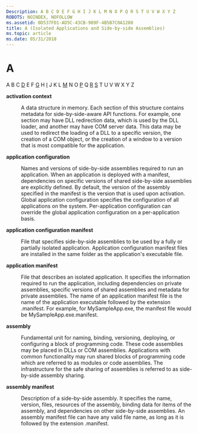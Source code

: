 ```yaml
---
Description: A B C D E F G H I J K L M N O P Q R S T U V W X Y Z
ROBOTS: NOINDEX, NOFOLLOW
ms.assetid: 0D537FD1-AD5C-43CB-989F-4B5B7C0A1208
title: A (Isolated Applications and Side-by-side Assemblies)
ms.topic: article
ms.date: 05/31/2018
---
```


# A

A B C [D](d-sbscs-gly.md) E F [G](g-sbscs-gly.md) H [I](i-sbscs-gly.md) J K L [M](m-sbscs-gly.md) N O [P](p-sbscs-gly.md) Q [R](r-sbscs-gly.md) [S](s-sbscs-gly.md) T U V W X Y Z

<dl> <dt>

<span id="_win32_activation_context_gly"></span><span id="_WIN32_ACTIVATION_CONTEXT_GLY"></span>**activation context**
</dt> <dd>

A data structure in memory. Each section of this structure contains metadata for side-by-side-aware API functions. For example, one section may have DLL redirection data, which is used by the DLL loader, and another may have COM server data. This data may be used to redirect the loading of a DLL to a specific version, the creation of a COM object, or the creation of a window to a version that is most compatible for the application.

</dd> <dt>

<span id="_win32_application_configuration_gly"></span><span id="_WIN32_APPLICATION_CONFIGURATION_GLY"></span>**application configuration**
</dt> <dd>

Names and versions of side-by-side assemblies required to run an application. When an application is deployed with a manifest, dependencies on specific versions of shared side-by-side assemblies are explicitly defined. By default, the version of the assembly specified in the manifest is the version that is used upon activation. Global application configuration specifies the configuration of all applications on the system. Per-application configuration can override the global application configuration on a per-application basis.

</dd> <dt>

<span id="_win32_application_configuration_manifest_gly"></span><span id="_WIN32_APPLICATION_CONFIGURATION_MANIFEST_GLY"></span>**application configuration manifest**
</dt> <dd>

File that specifies side-by-side assemblies to be used by a fully or partially isolated application. Application configuration manifest files are installed in the same folder as the application's executable file.

</dd> <dt>

<span id="_win32_application_manifest_gly"></span><span id="_WIN32_APPLICATION_MANIFEST_GLY"></span>**application manifest**
</dt> <dd>

File that describes an isolated application. It specifies the information required to run the application, including dependencies on private assemblies, specific versions of shared assemblies and metadata for private assemblies. The name of an application manifest file is the name of the application executable followed by the extension .manifest. For example, for MySampleApp.exe, the manifest file would be MySampleApp.exe.manifest.

</dd> <dt>

<span id="_win32_assembly_gly"></span><span id="_WIN32_ASSEMBLY_GLY"></span>**assembly**
</dt> <dd>

Fundamental unit for naming, binding, versioning, deploying, or configuring a block of programming code. These code assemblies may be placed in DLLs or COM assemblies. Applications with common functionality may run shared blocks of programming code which are referred to as modules or code assemblies. The infrastructure for the safe sharing of assemblies is referred to as side-by-side assembly sharing.

</dd> <dt>

<span id="_win32_assembly_manifest_gly"></span><span id="_WIN32_ASSEMBLY_MANIFEST_GLY"></span>**assembly manifest**
</dt> <dd>

Description of a side-by-side assembly. It specifies the name, version, files, resources of the assembly, binding data for items of the assembly, and dependencies on other side-by-side assemblies. An assembly manifest file can have any valid file name, as long as it is followed by the extension .manifest.

</dd> </dl>

 

 



